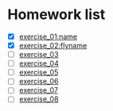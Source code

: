 # Homework list
- [x] [exercise_01:name](https://www.zybuluo.com/mdeditor#886059)
- [x] [exercise_02:flyname](https://github.com/649496942/compuational_physics_2015301020098/tree/master/Exercise_02)
- [ ] [exercise_03]()
- [ ] [exercise_04]()
- [ ] [exercise_05]()
- [ ] [exercise_06]()
- [ ] [exercise_07]()
- [ ] [exercise_08]()
